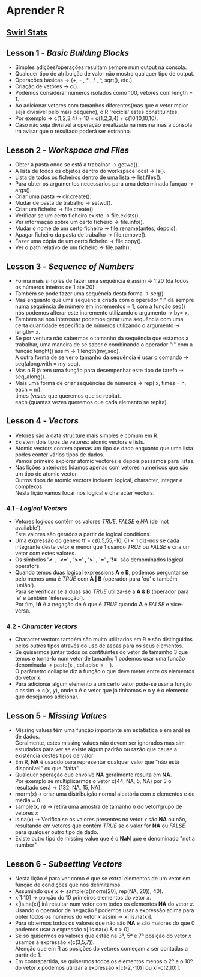 # Aprender R

## [Swirl Stats](https://swirlstats.com/)

## Lesson 1 - *Basic Building Blocks*

- Simples adições/operações resultam sempre num output na consola.  
- Qualquer tipo de atribuição de valor não mostra qualquer tipo de output.  
- Operações básicas -> (+, - , * , / , ^, sqrt(), etc.).  
- Criação de vetores -> c().
- Podemos considerar números isolados como 100, vetores com length = 1.  
- Ao adicionar vetores com tamanhos diferentes(mas que o vetor maior seja divisível pelo mais pequeno), o R 'recicla' estes constituintes.  
- Por exemplo -> c(1,2,3,4) + 10 = c(1,2,3,4) + c(10,10,10,10).  
- Caso não seja divisível a operação érealizada na mesma mas a consola irá avisar que o resultado poderá ser estranho.  

## Lesson 2 -  *Workspace and Files*

- Obter a pasta onde se está a trabalhar -> getwd().  
- A lista de todos os objetos dentro do workspace local -> ls().  
- Lista de todos os ficheiros dentro de uma lista -> list.files().  
- Para obter os argumentos necessarios para uma determinada funçao -> args().  
- Criar uma pasta -> dir.create().  
- Mudar de pasta de trabalho -> setwd().  
- Criar um ficheiro -> file.create().  
- Verificar se um certo ficheiro existe -> file.exists().  
- Ver informação sobre um certo ficheiro -> file.info().  
- Mudar o nome de um certo ficheiro -> file.rename(antes,  depois).  
- Apagar ficheiro da pasta de trabalho -> file.remove().
- Fazer uma cópia de um certo ficheiro -> file.copy().  
- Ver o path relativo de um ficheiro -> file.path().  

## Lesson 3 - *Sequence of Numbers*

- Forma mais simples de fazer uma sequência é assim -> 1:20 (dá todos os números inteiros de 1 até 20)
- Também se pode fazer uma sequência desta forma -> seq()
- Mas enquanto que uma sequência criada com o operador ":" dá sempre numa sequência de número em incrementos = 1, com a  função seq() nós podemos alterar este incremento utilizando o argumento -> by= x.  
- Também se nos interessar podemos gerar uma sequência com uma certa quantidade específica de números utilizando o argumento -> length= x.  
- Se por ventura não sabermos o tamanho da sequência que estamos a trabalhar, uma maneira de se saber é combinando o operador ":" com a função lenght() assim -> 1:length(my_seq).  
A outra forma de se ver o tamanho da sequência é usar o comando -> seq(along.with = my_seq).
- Mas o R já tem uma função para desempenhar este tipo de tarefa -> seq_along().  
- Mais uma forma de criar sequências de números -> rep( x, times = n, each = m).  
times (vezes que queremos que se repita).  
each (quantas vezes queremos que cada elemento se repita).  

## Lesson 4 - *Vectors*

- Vetores são a data structure mais simples  e comum em R.  
- Existem dois tipos de vetores: atomic vectors e lists.  
- Atomic vectors contem apenas um tipo de dado enquanto que uma lista podes conter vários tipos de dados.  
Vamos primeiro explorar atomic vectores e depois passamos para listas.  
- Nas lições anteriores lidamos apenas com vetores numericos que são um tipo de atomic vector.  
Outros tipos de atomic vectors incluem: logical, character, integer e complexos.  
Nesta lição vamos focar nos logical e character vectors.

### 4.1 - *Logical Vectors*  

- Vetores logicos contêm os valores *TRUE*, *FALSE* e *NA* (de 'not available').  
Este valores são gerados a partir de logical conditions.
- Uma expressão do género tf = c(0.5,55,-10, 6) < 1 diz-nos se cada integrante deste vetor é menor que 1 usando *TRUE* ou *FALSE* e cria um vetor com estes valores.  
- Os símbolos '**<**' , '**<=**' , '**>=**' , '**>**' , '**=**' , '**!=**' são demominados logical operators.
- Quando temos duas logical expressions **A** e **B**, podemos perguntar se pelo menos uma é *TRUE* com  **A | B** (operador para 'ou' e também 'união').  
Para se verificar se a duas são *TRUE* utiliza-se a **A & B** (operador para 'e' e também 'intersecção').  
Por fim, **!A** é a negação de A que é *TRUE* quando **A** é *FALSE* e vice-versa.  

### 4.2 - *Character Vectors*  

- Character vectors também são muito utilizados em R e são distinguidos pelos outros tipos através do uso de aspas para os seus elementos.  
- Se quisermos juntar todos os contituintes do vetor de tamamho 3 que temos e torna-lo num vetor de tamanho 1 podemos usar uma funcão denominada -> paste(x , collaplse = ' ').  
 O parâmetro collapse diz a função o que deve meter entre os elementos do vetor x.  
- Para adicionar algum elemento a um certo vetor pode-se usar a função c assim -> c(x, y), onde x é o vetor que já tinhamos e o y é o elemento que desejamos adicionar.  

## Lesson 5 - *Missing Values*

- Missing values têm uma função importante em estatística e em análise de dados.  
Geralmente, estes missing values não devem ser ignorados mas sim estudados para ver se existe algum padrão ou razão que cause a existência destes tipos de valor
- Em R, **NA** é usaddo para representar qualquer valor que "não está disponível" ou que "falta".
- Qualquer operação que envolve **NA** geralmente resulta em **NA**.  
Por exemplo se multiplicarmos o vetor c(44, NA, 5, NA) por 3 o resultado será -> (132,  NA,  15,  NA).
- rnorm(x)-> criar uma distribuição normal aleatória com x elementos e de média = 0.
- sample(x, n) -> retira uma amostra de tamanho *n* do vetor/grupo de vetores *x*
- is.na(x) -> Verifica se os valores presentes no vetor *x* são **NA** ou não, resultando em vetores que contêm *TRUE* se o valor for **NA**  ou *FALSE* para qualquer outro tipo de dado.  
- Existe outro tipo de missing value que é o **NaN** que é denominado "not a number"

## Lesson 6 - *Subsetting Vectors*

- Nesta lição é para ver como é que se extrai elementos de um vetor em função de condições que nós delimitamos.
- Assumindo que *x* <- sample(c(rnorm(20), rep(NA, 20)), 40).  
- x[1:10] -> porção do 10 primeiros elementos do vetor *x*.
- x[is.na(x)] irá resultar num vetor com todos os elementos **NA** do vetor *x*.  
Usando o operador de negação ! podemos usar a expressão acima para obter todos os números do vetor *x* assim -> x[!is.na(x)].
- Para obtermos todos os valores que não são **NA** e são maiores do que 0 podemos usar a expressão x[!is.na(x) & x > 0]
- Se só quisermos os valores que estão na 3ª, 5ª e 7ª posição do vetor *x* usamos a expressão x(c(3,5,7)).  
Atenção que em R as posições do vetores começam a ser contadas a partir de 1.  
- Em contrapartida, se quisermos todos os elementos menos o 2º e o 10º do vetor *x* podemos utilizar a expressão x[c(-2,-10)] ou x[-c(2,10)].  